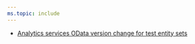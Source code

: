 ```yaml
---
ms.topic: include
---
```


- [Analytics services OData version change for test entity sets](#analytics-services-odata-version-change-for-test-entity-sets)
